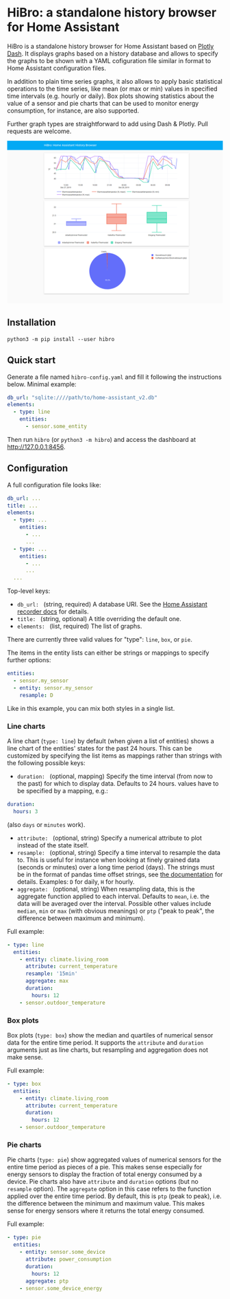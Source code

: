# HiBro: a standalone history browser for Home Assistant


HiBro is a standalone history browser for Home Assistant based on [Plotly Dash](https://plot.ly/dash/).
It displays graphs based on a history database and allows to specify the graphs to be shown with a YAML cofiguration file similar in format to Home Assistant configuration files.

In addition to plain time series graphs, it also allows to apply basic statistical operations to the time series, like mean (or max or min) values in specified time intervals (e.g. hourly or daily). Box plots showing statistics about the value of a sensor and pie charts that can be used to monitor energy consumption, for instance, are also supported.

Further graph types are straightforward to add using Dash & Plotly. Pull requests are welcome.

![](hibro.png)


## Installation

```
python3 -m pip install --user hibro
```

## Quick start

Generate a file named `hibro-config.yaml` and fill it following the instructions below. Minimal example:

```yaml
db_url: "sqlite:////path/to/home-assistant_v2.db"
elements:
  - type: line
    entities:
      - sensor.some_entity
```

Then run `hibro` (or `python3 -m hibro`) and access the dashboard at http://127.0.0.1:8456.

## Configuration

A full configuration file looks like:


```yaml
db_url: ...
title: ...
elements:
  - type: ...
    entities:
      - ...
      ...
  - type: ...
    entities:
      - ...
      ...
  ...
```

Top-level keys:

- `db_url: ` (string, required) A database URI. See the [Home Assistant recorder docs](https://www.home-assistant.io/integrations/recorder/) for details.
- `title: ` (string, optional) A title overriding the default one.
- `elements: ` (list, required) The list of graphs.

There are currently three valid values for "type": `line`, `box`, or `pie`.

The items in the entity lists can either be strings or mappings to specify further options:

```yaml
entities:
  - sensor.my_sensor
  - entity: sensor.my_sensor
    resample: D
```
Like in this example, you can mix both styles in a single list.

### Line charts

A line chart (`type: line`) by default (when given a list of entities) shows a line chart of the entities' states for the past 24 hours. This can be customized by specifying the list items as mappings rather than strings with the following possible keys:

- `duration: ` (optional, mapping) Specify the time interval (from now to the past) for which to display data. Defaults to 24 hours. values have to be specified by a mapping, e.g.:
```yaml
duration:
  hours: 3
```
(also `days` or `minutes` work).
- `attribute: ` (optional, string) Specify a numerical attribute to plot instead of the state itself.
- `resample: ` (optional, string) Specify a time interval to resample the data to. This is useful for instance when looking at finely grained data (seconds or minutes) over a long time period (days). The strings must be in the format of pandas time offset strings, see [the documentation](https://pandas.pydata.org/pandas-docs/stable/user_guide/timeseries.html#dateoffset-objects) for details. Examples: `D` for daily, `H` for hourly.
- `aggregate: ` (optional, string) When resampling data, this is the aggregate function applied to each interval. Defaults to `mean`, i.e. the data will be averaged over the interval. Possible other values include `median`, `min` or `max` (with obvious meanings) or `ptp` ("peak to peak", the difference between maximum and minimum).

Full example:

```yaml
- type: line
  entities:
    - entity: climate.living_room
      attribute: current_temperature
      resample: '15min'
      aggregate: max
      duration:
        hours: 12
    - sensor.outdoor_temperature
```


### Box plots

Box plots (`type: box`) show the median and quartiles of numerical sensor data for the entire time period. It supports the `attribute` and `duration` arguments just as line charts, but resampling and aggregation does not make sense.

Full example:

```yaml
- type: box
  entities:
    - entity: climate.living_room
      attribute: current_temperature
      duration:
        hours: 12
    - sensor.outdoor_temperature
```

### Pie charts

Pie charts (`type: pie`) show aggregated values of numerical sensors for the entire time period as pieces of a pie. This makes sense especially for energy sensors to display the fraction of total energy consumed by a device.
Pie charts also have `attribute` and `duration` options (but no `resample` option). The `aggregate` option in this case refers to the function applied over the entire time period. By default, this is `ptp` (peak to peak), i.e. the difference between the minimum and maximum value. This makes sense for energy sensors where it returns the total energy consumed.

Full example:

```yaml
- type: pie
  entities:
    - entity: sensor.some_device
      attribute: power_consumption
      duration:
        hours: 12
      aggregate: ptp
    - sensor.some_device_energy
```
